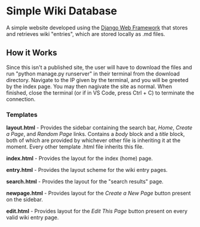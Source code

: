 # Simple Wiki Database 

A simple website developed using the [Django Web Framework](https://www.djangoproject.com/) that stores and retrieves wiki "entries", which are stored locally as .md files.

## How it Works

Since this isn't a published site, the user will have to download the files and run "python manage.py runserver" in their terminal from the download directory. Navigate to the IP given by the terminal, and you will be greeted by the index page. You may then nagivate the site as normal. When finished, close the terminal (or if in VS Code, press Ctrl + C) to terminate the connection.


### Templates 

**layout.html** - Provides the sidebar containing the search bar, *Home*, *Create a Page*, and *Random Page* links. Contains a *body* block and a *title* block, both of which are provided by whichever other file is inheriting it at the moment. Every other template .html file inherits this file.

**index.html** - Provides the layout for the index (home) page.

**entry.html** - Provides the layout scheme for the wiki entry pages.

**search.html** - Provides the layout for the "search results" page.

**newpage.html** - Provides layout for the *Create a New Page* button present on the sidebar.

**edit.html** - Provides layout for the *Edit This Page* button present on every valid wiki entry page.